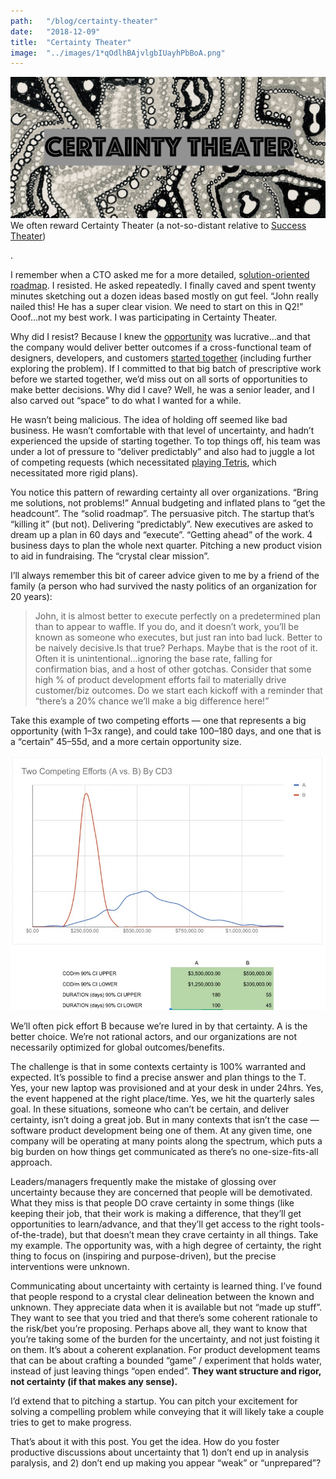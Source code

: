 ```yaml
---
path:	"/blog/certainty-theater"
date:	"2018-12-09"
title:	"Certainty Theater"
image:	"../images/1*qOdlhBAjvlgbIUayhPbBoA.png"
---
```


![](../images/1*qOdlhBAjvlgbIUayhPbBoA.png)We often reward Certainty Theater (a not-so-distant relative to [Success Theater](https://link.medium.com/A6cWDWa7uS))

.

I remember when a CTO asked me for a more detailed, s[olution-oriented roadmap](https://hackernoon.com/keep-features-off-your-roadmap-b14543340881). I resisted. He asked repeatedly. I finally caved and spent twenty minutes sketching out a dozen ideas based mostly on gut feel. “John really nailed this! He has a super clear vision. We need to start on this in Q2!” Ooof…not my best work. I was participating in Certainty Theater.

Why did I resist? Because I knew the [opportunity](https://medium.com/@johnpcutler/opportunity-vs-intervention-64611e6835f2) was lucrative…and that the company would deliver better outcomes if a cross-functional team of designers, developers, and customers [started together](https://hackernoon.com/start-together-finish-together-5b47ca1209b3) (including further exploring the problem). If I committed to that big batch of prescriptive work before we started together, we’d miss out on all sorts of opportunities to make better decisions. Why did I cave? Well, he was a senior leader, and I also carved out “space” to do what I wanted for a while.

He wasn’t being malicious. The idea of holding off seemed like bad business. He wasn’t comfortable with that level of uncertainty, and hadn’t experienced the upside of starting together. To top things off, his team was under a lot of pressure to “deliver predictably” and also had to juggle a lot of competing requests (which necessitated [playing Tetris](https://medium.com/@johnpcutler/stop-playing-tetris-with-teams-sprints-projects-and-individuals-b1e4ed6d8bc0), which necessitated more rigid plans).

You notice this pattern of rewarding certainty all over organizations. “Bring me solutions, not problems!” Annual budgeting and inflated plans to “get the headcount”. The “solid roadmap”. The persuasive pitch. The startup that’s “killing it” (but not). Delivering “predictably”. New executives are asked to dream up a plan in 60 days and “execute”. “Getting ahead” of the work. 4 business days to plan the whole next quarter. Pitching a new product vision to aid in fundraising. The “crystal clear mission”.

I’ll always remember this bit of career advice given to me by a friend of the family (a person who had survived the nasty politics of an organization for 20 years):


> John, it is almost better to execute perfectly on a predetermined plan than to appear to waffle. If you do, and it doesn’t work, you’ll be known as someone who executes, but just ran into bad luck. Better to be naively decisive.Is that true? Perhaps. Maybe that is the root of it. Often it is unintentional…ignoring the base rate, falling for confirmation bias, and a host of other gotchas. Consider that some high % of product development efforts fail to materially drive customer/biz outcomes. Do we start each kickoff with a reminder that “there’s a 20% chance we’ll make a big difference here!”

Take this example of two competing efforts — one that represents a big opportunity (with 1–3x range), and could take 100–180 days, and one that is a “certain” 45–55d, and a more certain opportunity size.

![](../images/1*IjENo9-H5-JtKGzlY-XPQQ@2x.jpeg)

We’ll often pick effort B because we’re lured in by that certainty. A is the better choice. We’re not rational actors, and our organizations are not necessarily optimized for global outcomes/benefits.

The challenge is that in some contexts certainty is 100% warranted and expected. It’s possible to find a precise answer and plan things to the T. Yes, your new laptop was provisioned and at your desk in under 24hrs. Yes, the event happened at the right place/time. Yes, we hit the quarterly sales goal. In these situations, someone who can’t be certain, and deliver certainty, isn’t doing a great job. But in many contexts that isn’t the case — software product development being one of them. At any given time, one company will be operating at many points along the spectrum, which puts a big burden on how things get communicated as there’s no one-size-fits-all approach.

Leaders/managers frequently make the mistake of glossing over uncertainty because they are concerned that people will be demotivated. What they miss is that people DO crave certainty in some things (like keeping their job, that their work is making a difference, that they’ll get opportunities to learn/advance, and that they’ll get access to the right tools-of-the-trade), but that doesn’t mean they crave certainty in all things. Take my example. The opportunity was, with a high degree of certainty, the right thing to focus on (inspiring and purpose-driven), but the precise interventions were unknown.

Communicating about uncertainty with certainty is learned thing. I’ve found that people respond to a crystal clear delineation between the known and unknown. They appreciate data when it is available but not “made up stuff”. They want to see that you tried and that there’s some coherent rationale to the risk/bet you’re proposing. Perhaps above all, they want to know that you’re taking some of the burden for the uncertainty, and not just foisting it on them. It’s about a coherent explanation. For product development teams that can be about crafting a bounded “game” / experiment that holds water, instead of just leaving things “open ended”. **They want structure and rigor, not certainty (if that makes any sense).**

I’d extend that to pitching a startup. You can pitch your excitement for solving a compelling problem while conveying that it will likely take a couple tries to get to make progress.

That’s about it with this post. You get the idea. How do you foster productive discussions about uncertainty that 1) don’t end up in analysis paralysis, and 2) don’t end up making you appear “weak” or “unprepared”?

